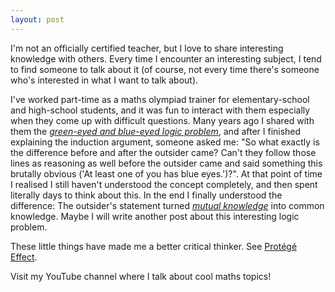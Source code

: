 ```yaml
---
layout: post
---
```


I'm not an officially certified teacher, but I love to share interesting knowledge with others. Every time I encounter an interesting subject, I tend to find someone to talk about it (of course, not every time there's someone who's interested in what I want to talk about). 

I've worked part-time as a maths olympiad trainer for elementary-school and high-school students, and it was fun to interact with them especially when they come up with difficult questions. Many years ago I shared with them the [_green-eyed and blue-eyed logic problem_](https://en.wikipedia.org/wiki/Common_knowledge_(logic)), and after I finished explaining the induction argument, someone asked me: "So what exactly is the difference before and after the outsider came? Can't they follow those lines as reasoning as well before the outsider came and said something this brutally obvious ('At least one of you has blue eyes.')?". At that point of time I realised I still haven't understood the concept completely, and then spent literally days to think about this. In the end I finally understood the difference: The outsider's statement turned [_mutual knowledge_](https://en.wikipedia.org/wiki/Mutual_knowledge_(logic)) into common knowledge. Maybe I will write another post about this interesting logic problem.

These little things have made me a better critical thinker. See [Prot&eacute;g&eacute; Effect](https://www.psychologytoday.com/us/blog/how-be-brilliant/201206/the-prot-g-effect).

Visit my YouTube channel where I talk about cool maths topics!